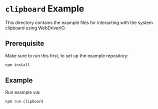 # `clipboard` Example

This directory contains the example files for interacting with the system clipboard using
WebDriverIO.

## Prerequisite

Make sure to run this first, to set up the example repository:

```sh
npm install
```

## Example

Run example via:

```sh
npm run clipboard
```

